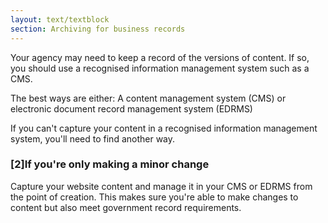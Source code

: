 ```yaml
---
layout: text/textblock
section: Archiving for business records
---
```

Your agency may need to keep a record of the versions of content. If so, you should use a recognised information management system such as a CMS.

The best ways are either:
A content management system (CMS) or 
electronic document record management system (EDRMS)

If you can't capture your content in a recognised information management system, you'll need to find another way.

### [2]If you're only making a minor change
Capture your website content and manage it in your CMS or EDRMS from the point of creation. This makes sure you're able to make changes to content but also meet government record requirements.